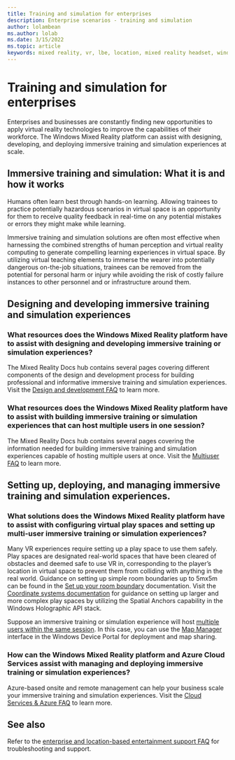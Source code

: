 ```yaml
---
title: Training and simulation for enterprises
description: Enterprise scenarios - training and simulation
author: lolambean
ms.author: lolab
ms.date: 3/15/2022
ms.topic: article
keywords: mixed reality, vr, lbe, location, mixed reality headset, windows mixed reality headset, virtual reality headset, hardware, HoloLens, multiuser, cloud services, azure, training, simulation
---
```


# Training and simulation for enterprises

Enterprises and businesses are constantly finding new opportunities to apply virtual reality technologies to improve the capabilities of their workforce. The Windows Mixed Reality platform can assist with designing, developing, and deploying immersive training and simulation experiences at scale.

## Immersive training and simulation: What it is and how it works 

Humans often learn best through hands-on learning. Allowing trainees to practice potentially hazardous scenarios in virtual space is an opportunity for them to receive quality feedback in real-time on any potential mistakes or errors they might make while learning.  

Immersive training and simulation solutions are often most effective when harnessing the combined strengths of human perception and virtual reality computing to generate compelling learning experiences in virtual space. By utilizing virtual teaching elements to immerse the wearer into potentially dangerous on-the-job situations, trainees can be removed from the potential for personal harm or injury while avoiding the risk of costly failure instances to other personnel and or infrastructure around them. 

## Designing and developing immersive training and simulation experiences  

### What resources does the Windows Mixed Reality platform have to assist with designing and developing immersive training or simulation experiences? 

The Mixed Reality Docs hub contains several pages covering different components of the design and development process for building professional and informative immersive training and simulation experiences. Visit the [Design and development FAQ](enterprise-lbe-faq.md#design-and-development-faq) to learn more.

### What resources does the Windows Mixed Reality platform have to assist with building immersive training or simulation experiences that can host multiple users in one session? 

The Mixed Reality Docs hub contains several pages covering the information needed for building immersive training and simulation experiences capable of hosting multiple users at once. Visit the [Multiuser FAQ](enterprise-lbe-faq.md#multiuser-faq) to learn more.

## Setting up, deploying, and managing immersive training and simulation experiences.

### What solutions does the Windows Mixed Reality platform have to assist with configuring virtual play spaces and setting up multi-user immersive training or simulation experiences? 

Many VR experiences require setting up a play space to use them safely. Play spaces are designated real-world spaces that have been cleared of obstacles and deemed safe to use VR in, corresponding to the player’s location in virtual space to prevent them from colliding with anything in the real world. Guidance on setting up simple room boundaries up to 5mx5m can be found in the [Set up your room boundary](set-up-windows-mixed-reality.md#set-up-your-room-boundary) documentation. Visit the [Coordinate systems documentation](/windows/mixed-reality/design/coordinate-systems) for guidance on setting up larger and more complex play spaces by utilizing the Spatial Anchors capability in the Windows Holographic API stack.  

Suppose an immersive training or simulation experience will host [multiple users within the same session](enterprise-lbe-faq.md#multiuser-faq). In this case, you can use the [Map Manager](/windows/mixed-reality/develop/advanced-concepts/using-the-windows-device-portal#map-manager) interface in the Windows Device Portal for deployment and map sharing.

### How can the Windows Mixed Reality platform and Azure Cloud Services assist with managing and deploying immersive training or simulation experiences? 

Azure-based onsite and remote management can help your business scale your immersive training and simulation experiences. Visit the [Cloud Services & Azure FAQ](enterprise-lbe-faq.md#cloud-services--azure-faq) to learn more.

## See also

Refer to the [enterprise and location-based entertainment support FAQ](enterprise-lbe-faq.md) for troubleshooting and support.